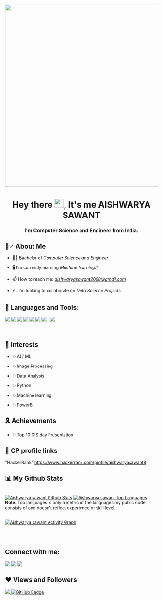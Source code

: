 
<a href="#"><img width="1400px" height="600px" src="https://res.cloudinary.com/practicaldev/image/fetch/s--2bZIjPGC--/c_limit%2Cf_auto%2Cfl_progressive%2Cq_66%2Cw_880/https://dev-to-uploads.s3.amazonaws.com/i/d4tvukbt5mra37cvwklk.gif" height="0px"/></a>

<h1 align="center">Hey there <img src="https://raw.githubusercontent.com/MartinHeinz/MartinHeinz/master/wave.gif" width="30px">, It's me AISHWARYA SAWANT</h1>
<h3 align="center">I'm Computer Science and Engineer from India.</h3>


## 🙋♂️ About Me

- 👩‍🎓 Bachelor of *Computer Science and Engineer*

- 🖥️ I’m currently learning *Machine learning.**

- 📫 How to reach me: *aishwaryasawant2098@gmail.com*

- ⚡ . I’m looking to collaborate on *Data Science Projects*

## 🚀 Languages and Tools:

<p align="left"> 
    <a href="https://www.javatpoint.com/cpp-program" target="_blank"> <img src="https://upload.wikimedia.org/wikipedia/commons/thumb/1/18/ISO_C%2B%2B_Logo.svg/40px-ISO_C%2B%2B_Logo.svg.png"/> </a> 
    <a href="https://developer.mozilla.org/en-US/docs/Web/JavaScript" target="_blank"> <img src="https://img.icons8.com/color/48/000000/javascript.png"/> </a> 
    <a href="https://www.w3.org/html/" target="_blank"> <img src="https://img.icons8.com/color/48/000000/html-5.png"/> </a> 
    <a href="https://www.w3schools.com/css/" target="_blank"> <img src="https://img.icons8.com/color/48/000000/css3.png"/> </a> 
    <a href="https://getbootstrap.com" target="_blank"> <img src="https://img.icons8.com/color/48/000000/bootstrap.png"/> </a> 
    <a href="https://www.python.org" target="_blank"> <img src="https://img.icons8.com/color/48/000000/python.png"/> </a> 
    <a style="padding-right:8px;" href="https://www.mysql.com/" target="_blank"> <img src="https://img.icons8.com/fluent/50/000000/mysql-logo.png"/> </a>  
    <a href="https://git-scm.com/" target="_blank"> <img src="https://img.icons8.com/color/48/000000/git.png"/> </a>
</p>

<!-- [![React Badge](https://img.shields.io/badge/-React-61DBFB?style=for-the-badge&labelColor=black&logo=react&logoColor=61DBFB)](#)  [![Javascript Badge](https://img.shields.io/badge/-Javascript-F0DB4F?style=for-the-badge&labelColor=black&logo=javascript&logoColor=F0DB4F)](#) [![Typescript Badge](https://img.shields.io/badge/-Typescript-007acc?style=for-the-badge&labelColor=black&logo=typescript&logoColor=007acc)](#) [![Nodejs Badge](https://img.shields.io/badge/-Nodejs-3C873A?style=for-the-badge&labelColor=black&logo=node.js&logoColor=3C873A)](#) [![GraphQL Badge](https://img.shields.io/badge/-GraphQl-e535ab?style=for-the-badge&labelColor=black&logo=node.js&logoColor=e535ab)](#) -->
<br/>

## 🦾 Interests
<p align="left">

- ✨ AI / ML

- ✨ Image Processing

- ✨ Data Analysis

- ✨ Python

- ✨ Machine learning
  
- ✨ PowerBI
  
## 🎗️ Achievements
- ✨ Top 10 GIS day Presentation
  
  
## 📑 CP profile links
  
<p dir="auto">
     "HackerRank"
      <a href="https://www.hackerrank.com/profile/aishwaryasawant8" rel="nofollow">https://www.hackerrank.com/profile/aishwaryasawant8</a>
      <br>


## 📊 My Github Stats

  <br/>
    <a href="https://github.com/Aishwarya1109/github-readme-stats"><img alt="Aishwarya sawant Github Stats" src="https://github-readme-stats.vercel.app/api?username=Aishwarya1109&show_icons=true&count_private=true&theme=react&hide_border=true&bg_color=0D1117" /></a>
  <a href="https://github.com/Aishwarya1109/github-readme-stats"><img alt="Aishwarya sawant Top Languages" src="https://github-readme-stats.vercel.app/api/top-langs/?username=Aishwarya1109&langs_count=8&count_private=true&layout=compact&theme=react&hide_border=true&bg_color=0D1117" /></a>
  <br/>
  <b>Note:</b> Top languages is only a metric of the languages my public code consists of and doesn't reflect experience or skill level.


<br/>
<br/>

<a href="https://github.com/Aishwarya1109/github-readme-activity-graph"><img alt="Aishwarya sawant Activity Graph" src="https://activity-graph.herokuapp.com/graph?username=Aishwarya sawant&bg_color=0D1117&color=5BCDEC&line=5BCDEC&point=FFFFFF&hide_border=true" /></a>

<br/>
<br/>

## Connect with me:
<p align="left">

<a href = "https://twitter.com/@Aishwaryas1109"><img src="https://img.icons8.com/fluent/48/000000/twitter.png"/></a>
<a href = "https://www.instagram.com/aishwarya_s1109/"><img src="https://img.icons8.com/fluent/48/000000/instagram-new.png"/></a>
<a href = "https://www.facebook.com/Aishwarya sawant/"><img src="https://img.icons8.com/fluency/48/000000/facebook-new.png"/></a>


</p>

## ❤ Views and Followers
<a href="https://github.com/Aishwarya1109/github-profile-views-counter">
    <img src="https://komarev.com/ghpvc/?username=Aishwarya1109">
</a>
<a href="https://github.com/Aishwarya1109?tab=followers"><img src="https://img.shields.io/github/followers/Aishwarya1109?label=Followers&style=social" alt="GitHub Badge"></a>
